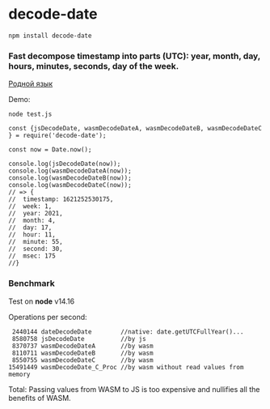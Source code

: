 # decode-date

```npm install decode-date```

### Fast decompose timestamp into parts (UTC): year, month, day, hours, minutes, seconds, day of the week.

[Родной язык](readme.ru.md)

Demo:

```node test.js```

```
const {jsDecodeDate, wasmDecodeDateA, wasmDecodeDateB, wasmDecodeDateC } = require('decode-date');

const now = Date.now();

console.log(jsDecodeDate(now));
console.log(wasmDecodeDateA(now));
console.log(wasmDecodeDateB(now));
console.log(wasmDecodeDateC(now));
// => {
//  timestamp: 1621252530175,
//  week: 1,
//  year: 2021,
//  month: 4,
//  day: 17,
//  hour: 11,
//  minute: 55,
//  second: 30,
//  msec: 175
//}
```

### Benchmark
Test on **node** v14.16


Operations per second:
```
 2440144 dateDecodeDate        //native: date.getUTCFullYear()...
 8580758 jsDecodeDate          //by js
 8370737 wasmDecodeDateA       //by wasm
 8110711 wasmDecodeDateB       //by wasm
 8550755 wasmDecodeDateC       //by wasm
15491449 wasmDecodeDate_C_Proc //by wasm without read values from memory
 ```
Total:
Passing values from WASM to JS is too expensive and nullifies all the benefits of WASM.


